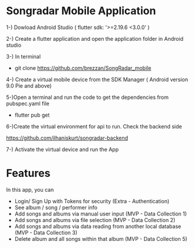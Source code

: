 # Songradar Mobile Application

1-) Dowload Android Studio ( flutter sdk: '>=2.19.6 <3.0.0' ) 

2-) Create a flutter application and open the application folder in Android studio  

3-) In terminal

- git clone https://github.com/brezzan/SongRadar_mobile

4-) Create a virtual mobile device from the SDK Manager ( Android version 9.0 Pie and above)

5-)Open a terminal and run the code to get the dependencies from pubspec.yaml file 

- flutter pub get

6-)Create the virtual environment for api to run. Check the backend side 

  https://github.com/ilhaniskurt/songradar-backend

7-) Activate the virtual device and run the App

# Features

In this app, you can 
- Login/ Sign Up with Tokens for security (Extra - Authentication)
- See album / song / performer info
- Add songs and albums via manual user input (MVP - Data Collection 1)
- Add songs and albums via file selection (MVP - Data Collection 2)
- Add songs and albums via data reading from another local database (MVP - Data Collection 3)
- Delete album and all songs within that album (MVP - Data Collection 5)
